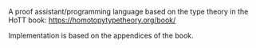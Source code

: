 A proof assistant/programming language based on the type theory in the HoTT book: https://homotopytypetheory.org/book/

Implementation is based on the appendices of the book.
